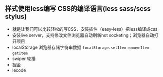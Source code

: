 ## 样式使用less编写 CSS的编译语言(less sass/scss stylus)
- 就是让我们可以比较轻松的写CSS，安装插件（easy-less）把less编译成css
- 安装live server，支持修改文件浏览器自动刷新hot socketing；浏览器自动打开项目
- localStorage  浏览器存储字符串数据
`localStorage.setItem`
`removeItem`
`getItem`
- swiper 轮播
- 掘金
- lecode
